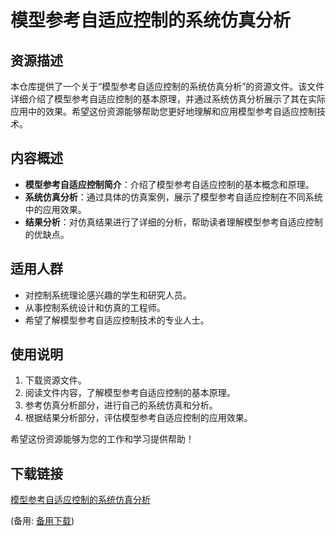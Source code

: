 # 模型参考自适应控制的系统仿真分析

## 资源描述

本仓库提供了一个关于“模型参考自适应控制的系统仿真分析”的资源文件。该文件详细介绍了模型参考自适应控制的基本原理，并通过系统仿真分析展示了其在实际应用中的效果。希望这份资源能够帮助您更好地理解和应用模型参考自适应控制技术。

## 内容概述

- **模型参考自适应控制简介**：介绍了模型参考自适应控制的基本概念和原理。
- **系统仿真分析**：通过具体的仿真案例，展示了模型参考自适应控制在不同系统中的应用效果。
- **结果分析**：对仿真结果进行了详细的分析，帮助读者理解模型参考自适应控制的优缺点。

## 适用人群

- 对控制系统理论感兴趣的学生和研究人员。
- 从事控制系统设计和仿真的工程师。
- 希望了解模型参考自适应控制技术的专业人士。

## 使用说明

1. 下载资源文件。
2. 阅读文件内容，了解模型参考自适应控制的基本原理。
3. 参考仿真分析部分，进行自己的系统仿真和分析。
4. 根据结果分析部分，评估模型参考自适应控制的应用效果。

希望这份资源能够为您的工作和学习提供帮助！

## 下载链接
[模型参考自适应控制的系统仿真分析](https://pan.quark.cn/s/43b7f9fbe5a2) 

(备用: [备用下载](https://pan.baidu.com/s/1tai6EnFOzj0qPLZzs4ZR-A?pwd=1234))
